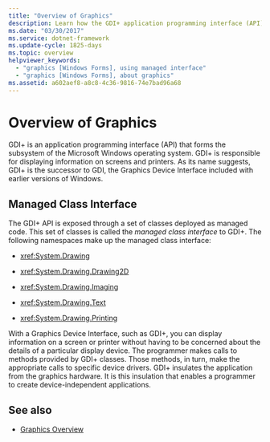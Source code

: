 ```yaml
---
title: "Overview of Graphics"
description: Learn how the GDI+ application programming interface (API) forms the subsystem of the Microsoft Windows operating system, which displays information on screens and printers.
ms.date: "03/30/2017"
ms.service: dotnet-framework
ms.update-cycle: 1825-days
ms.topic: overview
helpviewer_keywords:
  - "graphics [Windows Forms], using managed interface"
  - "graphics [Windows Forms], about graphics"
ms.assetid: a602aef8-a8c8-4c36-9816-74e7bad96a68
---
```

# Overview of Graphics

GDI+ is an application programming interface (API) that forms the subsystem of the Microsoft Windows operating system. GDI+ is responsible for displaying information on screens and printers. As its name suggests, GDI+ is the successor to GDI, the Graphics Device Interface included with earlier versions of Windows.

## Managed Class Interface

The GDI+ API is exposed through a set of classes deployed as managed code. This set of classes is called the *managed class interface* to GDI+. The following namespaces make up the managed class interface:

- <xref:System.Drawing>

- <xref:System.Drawing.Drawing2D>

- <xref:System.Drawing.Imaging>

- <xref:System.Drawing.Text>

- <xref:System.Drawing.Printing>

With a Graphics Device Interface, such as GDI+, you can display information on a screen or printer without having to be concerned about the details of a particular display device. The programmer makes calls to methods provided by GDI+ classes. Those methods, in turn, make the appropriate calls to specific device drivers. GDI+ insulates the application from the graphics hardware. It is this insulation that enables a programmer to create device-independent applications.

## See also

- [Graphics Overview](graphics-overview-windows-forms.md)
